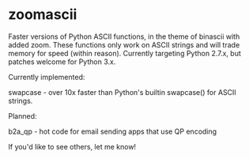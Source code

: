 # zoomascii
Faster versions of Python ASCII functions, in the theme of binascii with added zoom.  These functions only work on ASCII strings
and will trade memory for speed (within reason).  Currently targeting Python 2.7.x, but patches welcome for Python 3.x.

Currently implemented:

swapcase - over 10x faster than Python's builtin swapcase() for ASCII strings.

Planned:

b2a_qp - hot code for email sending apps that use QP encoding

If you'd like to see others, let me know!
